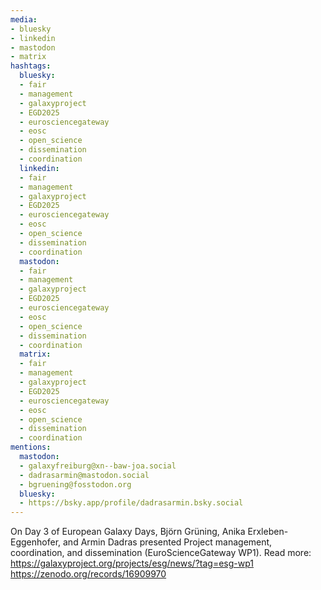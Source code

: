 ```yaml
---
media:
- bluesky
- linkedin
- mastodon
- matrix
hashtags:
  bluesky:
  - fair
  - management
  - galaxyproject
  - EGD2025
  - eurosciencegateway
  - eosc
  - open_science
  - dissemination
  - coordination
  linkedin:
  - fair
  - management
  - galaxyproject
  - EGD2025
  - eurosciencegateway
  - eosc
  - open_science
  - dissemination
  - coordination
  mastodon:
  - fair
  - management
  - galaxyproject
  - EGD2025
  - eurosciencegateway
  - eosc
  - open_science
  - dissemination
  - coordination
  matrix:
  - fair
  - management
  - galaxyproject
  - EGD2025
  - eurosciencegateway
  - eosc
  - open_science
  - dissemination
  - coordination
mentions:
  mastodon:
  - galaxyfreiburg@xn--baw-joa.social
  - dadrasarmin@mastodon.social
  - bgruening@fosstodon.org
  bluesky:
  - https://bsky.app/profile/dadrasarmin.bsky.social
---
```


On Day 3 of European Galaxy Days, Björn Grüning, Anika Erxleben-Eggenhofer, and Armin Dadras presented Project management, coordination, and dissemination (EuroScienceGateway WP1).
Read more: https://galaxyproject.org/projects/esg/news/?tag=esg-wp1
https://zenodo.org/records/16909970